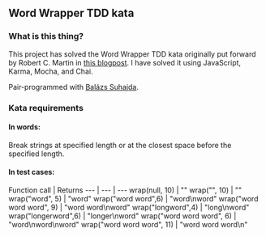 ## Word Wrapper TDD kata

### What is this thing?
This project has solved the Word Wrapper TDD kata originally put forward by Robert C. Martin in [this blogpost](http://thecleancoder.blogspot.se/2010/10/craftsman-62-dark-path.html "The Clean Coder blog"). I have solved it using JavaScript, Karma, Mocha, and Chai.

Pair-programmed with [Balázs Suhajda](https://github.com/suhajdab "suhajdab on GitHub").

### Kata requirements

#### In words:
Break strings at specified length or at the closest space before the specified length.

#### In test cases:

Function call	 | Returns
--- | --- | ---
wrap(null, 10) | ""
wrap("", 10) | ""
wrap("word", 5) | "word"
wrap("word word",6) | "word\nword"
wrap("word word word", 9) | "word word\nword"
wrap("longword",4) | "long\nword"
wrap("longerword",6) | "longer\nword"
wrap("word word word", 6) | "word\nword\nword"
wrap("word word word", 11) | "word word word\n"
